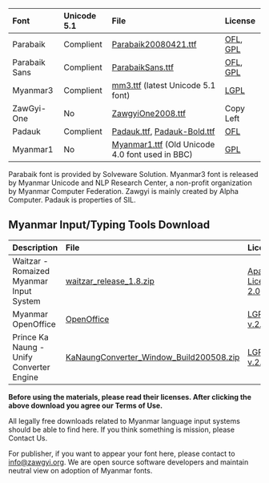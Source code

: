 | Font | Unicode 5.1 | File | License |
|:-----|:------------|:-----|:--------|
| Parabaik | Complient   | [Parabaik20080421.ttf](http://mynsoft.co.cc/zawgyi/cmt/misc/Parabaik20080421.ttf) | [OFL](http://mynsoft.co.cc/zawgyi/cmt/misc/OFL.txt), [GPL](http://mynsoft.co.cc/zawgyi/cmt/misc/gpl.txt) |
| Parabaik Sans | Complient   | [ParabaikSans.ttf](http://mynsoft.co.cc/zawgyi/cmt/misc/ParabaikSans.ttf) | [OFL](http://mynsoft.co.cc/zawgyi/cmt/misc/OFL.txt), [GPL](http://mynsoft.co.cc/zawgyi/cmt/misc/gpl.txt)|
| Myanmar3 |Complient    | [mm3.ttf](http://zawgyi.googlecode.com/files/mm3.ttf) (latest Unicode 5.1 font) | [LGPL](http://www.gnu.org/licenses/old-licenses/gpl-2.0.html) |
| ZawGyi-One | No          | [ZawgyiOne2008.ttf](http://zawgyi.googlecode.com/files/ZawgyiOne2008.ttf) | Copy Left |
| Padauk | Complient   | [Padauk.ttf](http://mynsoft.co.cc/zawgyi/cmt/misc/Padauk.ttf), [Padauk-Bold.ttf](http://mynsoft.co.cc/zawgyi/cmt/misc/Padauk-Bold.ttf) | [OFL](http://mynsoft.co.cc/zawgyi/cmt/misc/OFL.txt) |
| Myanmar1  | No          | [Myanmar1.ttf](http://zawgyi.googlecode.com/files/Myanmar1.ttf) (Old Unicode 4.0 font used in BBC)  | [GPL](http://mynsoft.co.cc/zawgyi/cmt/misc/gpl.txt)  |

Parabaik font is provided by Solveware Solution. Myanmar3 font is released by Myanmar Unicode and NLP Research Center, a non-profit organization by Myanmar Computer Federation. Zawgyi is mainly created by Alpha Computer. Padauk is properties of SIL.


## Myanmar Input/Typing Tools Download ##

| Description | File | License |
|:------------|:-----|:--------|
| Waitzar - Romaized Myanmar Input System | [waitzar\_release\_1.8.zip](http://waitzar.googlecode.com/files/release_1.8.zip) | [Apache License 2.0](http://www.apache.org/licenses/LICENSE-2.0) |
| Myanmar OpenOffice| [OpenOffice](http://my.openoffice.org/) | [LGPL v.2.1](http://www.gnu.org/licenses/lgpl-2.1.html) |
| Prince Ka Naung - Unify Converter Engine | [KaNaungConverter\_Window\_Build200508.zip](http://kanaung.googlecode.com/files/KaNaungConverter_Window_Build200508.zip) | [LGPL v.2.1](http://www.gnu.org/licenses/lgpl-2.1.html) |

**Before using the materials, please read their licenses. After clicking the above download you agree our Terms of Use.**

All legally free downloads related to Myanmar language input systems should be able to find here. If you think something is mission, please Contact Us.

For publisher, if you want to appear your font here, please contact to info@zawgyi.org. We are open source software developers and maintain neutral view on adoption of Myanmar fonts.